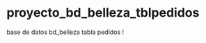 # proyecto_bd_belleza_tblpedidos
base de datos bd_belleza tabla pedidos
! [ ](https://github.com/GonzalezBGA128/proyecto_bd_belleza_tblpedidos/blob/c526cbbcd9974bcac4972d3067f72834bd468ec5/imagen%201.png)
